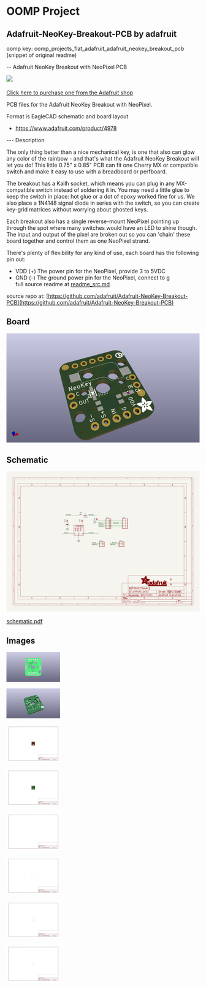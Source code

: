# OOMP Project  
## Adafruit-NeoKey-Breakout-PCB  by adafruit  
  
oomp key: oomp_projects_flat_adafruit_adafruit_neokey_breakout_pcb  
(snippet of original readme)  
  
-- Adafruit NeoKey Breakout with NeoPixel PCB  
  
<a href="http://www.adafruit.com/products/4978"><img src="assets/4978.jpg?raw=true" width="500px"><br/>  
Click here to purchase one from the Adafruit shop</a>  
  
PCB files for the Adafruit NeoKey Breakout with NeoPixel.   
  
Format is EagleCAD schematic and board layout  
* https://www.adafruit.com/product/4978  
  
--- Description  
  
The only thing better than a nice mechanical key, is one that also can glow any color of the rainbow - and that's what the Adafruit NeoKey Breakout will let you do! This little 0.75" x 0.85" PCB can fit one Cherry MX or compatible switch and make it easy to use with a breadboard or perfboard.  
  
The breakout has a Kailh socket, which means you can plug in any MX-compatible switch instead of soldering it in. You may need a little glue to keep the switch in place: hot glue or a dot of epoxy worked fine for us. We also place a 1N4148 signal diode in series with the switch, so you can create key-grid matrices without worrying about ghosted keys.  
  
Each breakout also has a single reverse-mount NeoPixel pointing up through the spot where many switches would have an LED to shine though. The input and output of the pixel are broken out so you can 'chain' these board together and control them as one NeoPixel strand.  
  
There's plenty of flexibility for any kind of use, each board has the following pin out:  
  
* VDD (+) The power pin for the NeoPixel, provide 3 to 5VDC  
* GND (-) The ground power pin for the NeoPixel, connect to g  
  full source readme at [readme_src.md](readme_src.md)  
  
source repo at: [https://github.com/adafruit/Adafruit-NeoKey-Breakout-PCB](https://github.com/adafruit/Adafruit-NeoKey-Breakout-PCB)  
## Board  
  
[![working_3d.png](working_3d_600.png)](working_3d.png)  
## Schematic  
  
[![working_schematic.png](working_schematic_600.png)](working_schematic.png)  
  
[schematic pdf](working_schematic.pdf)  
## Images  
  
[![working_3D_bottom.png](working_3D_bottom_140.png)](working_3D_bottom.png)  
  
[![working_3D_top.png](working_3D_top_140.png)](working_3D_top.png)  
  
[![working_assembly_page_01.png](working_assembly_page_01_140.png)](working_assembly_page_01.png)  
  
[![working_assembly_page_02.png](working_assembly_page_02_140.png)](working_assembly_page_02.png)  
  
[![working_assembly_page_03.png](working_assembly_page_03_140.png)](working_assembly_page_03.png)  
  
[![working_assembly_page_04.png](working_assembly_page_04_140.png)](working_assembly_page_04.png)  
  
[![working_assembly_page_05.png](working_assembly_page_05_140.png)](working_assembly_page_05.png)  
  
[![working_assembly_page_06.png](working_assembly_page_06_140.png)](working_assembly_page_06.png)  
